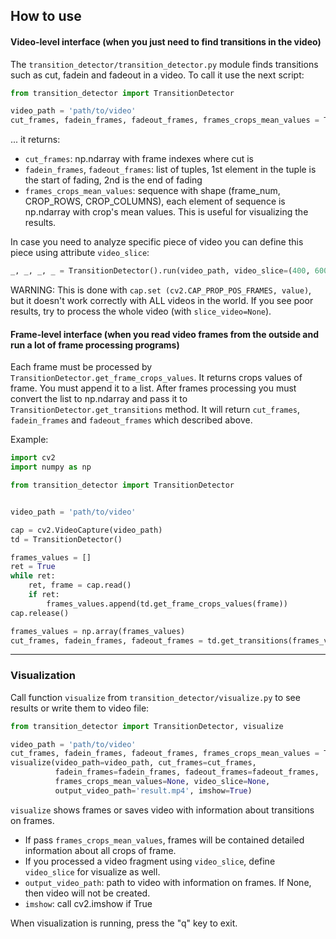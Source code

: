 ## How to use

#### Video-level interface (when you just need to find transitions in the video)

The `transition_detector/transition_detector.py` module finds transitions such as cut, fadein and fadeout in a video.
To call it use the next script:
```python
from transition_detector import TransitionDetector

video_path = 'path/to/video'
cut_frames, fadein_frames, fadeout_frames, frames_crops_mean_values = TransitionDetector().run(video_path)
```
... it returns:
- `cut_frames`: np.ndarray with frame indexes where cut is
- `fadein_frames`, `fadeout_frames`: list of tuples, 1st element in the tuple is the start of fading,
  2nd is the end of fading
- `frames_crops_mean_values`: sequence with shape (frame_num, CROP_ROWS, CROP_COLUMNS),
  each element of sequence is np.ndarray with crop's mean values. This is useful for visualizing the results.

In case you need to analyze specific piece of video you can define this piece using attribute `video_slice`:
```python
_, _, _, _ = TransitionDetector().run(video_path, video_slice=(400, 600))
```
WARNING: This is done with `cap.set (cv2.CAP_PROP_POS_FRAMES, value)`, but it doesn't work correctly
with ALL videos in the world. If you see poor results, try to process the whole video (with `slice_video=None`).

#### Frame-level interface (when you read video frames from the outside and run a lot of frame processing programs)

Each frame must be processed by `TransitionDetector.get_frame_crops_values`. It returns crops values of frame.
You must append it to a list. After frames processing you must convert the list to np.ndarray and pass it to 
`TransitionDetector.get_transitions` method. It will return `cut_frames`, `fadein_frames` and `fadeout_frames` 
which described above.

Example:
```python
import cv2
import numpy as np

from transition_detector import TransitionDetector


video_path = 'path/to/video'

cap = cv2.VideoCapture(video_path)
td = TransitionDetector()

frames_values = []
ret = True
while ret:
    ret, frame = cap.read()
    if ret:
        frames_values.append(td.get_frame_crops_values(frame))
cap.release()

frames_values = np.array(frames_values)
cut_frames, fadein_frames, fadeout_frames = td.get_transitions(frames_values)
```

---
### Visualization
Call function `visualize` from `transition_detector/visualize.py` to see results or write them to video file:
```python
from transition_detector import TransitionDetector, visualize

video_path = 'path/to/video'
cut_frames, fadein_frames, fadeout_frames, frames_crops_mean_values = TransitionDetector().run(video_path)
visualize(video_path=video_path, cut_frames=cut_frames, 
          fadein_frames=fadein_frames, fadeout_frames=fadeout_frames, 
          frames_crops_mean_values=None, video_slice=None,
          output_video_path='result.mp4', imshow=True)
```
`visualize` shows frames or saves video with information about transitions on frames.
- If pass `frames_crops_mean_values`, frames will be contained detailed information about all crops of frame.
- If you processed a video fragment using `video_slice`, define `video_slice` for visualize as well.
- `output_video_path`: path to video with information on frames. If None, then video will not be created.
- `imshow`: call cv2.imshow if True

When visualization is running, press the "q" key to exit.
